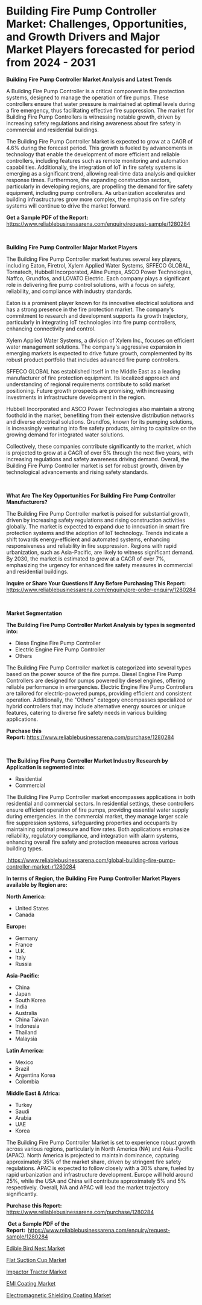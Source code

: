 <p><h1>Building Fire Pump Controller Market: Challenges, Opportunities, and Growth Drivers and Major Market Players forecasted for period from 2024 - 2031</h1></p><p><strong>Building Fire Pump Controller Market Analysis and Latest Trends</strong></p>
<p><p>A Building Fire Pump Controller is a critical component in fire protection systems, designed to manage the operation of fire pumps. These controllers ensure that water pressure is maintained at optimal levels during a fire emergency, thus facilitating effective fire suppression. The market for Building Fire Pump Controllers is witnessing notable growth, driven by increasing safety regulations and rising awareness about fire safety in commercial and residential buildings.</p><p>The Building Fire Pump Controller Market is expected to grow at a CAGR of 4.6% during the forecast period. This growth is fueled by advancements in technology that enable the development of more efficient and reliable controllers, including features such as remote monitoring and automation capabilities. Additionally, the integration of IoT in fire safety systems is emerging as a significant trend, allowing real-time data analysis and quicker response times. Furthermore, the expanding construction sectors, particularly in developing regions, are propelling the demand for fire safety equipment, including pump controllers. As urbanization accelerates and building infrastructures grow more complex, the emphasis on fire safety systems will continue to drive the market forward.</p></p>
<p><strong>Get a Sample PDF of the Report:&nbsp;</strong> <a href="https://www.reliablebusinessarena.com/enquiry/request-sample/1280284?utm_campaign=1331&utm_medium=2&utm_source=Github&utm_content=ia&utm_term=29092024&utm_id=building-fire-pump-controller">https://www.reliablebusinessarena.com/enquiry/request-sample/1280284</a></p>
<p>&nbsp;</p>
<p><strong>Building Fire Pump Controller Major Market Players</strong></p>
<p><p>The Building Fire Pump Controller market features several key players, including Eaton, Firetrol, Xylem Applied Water Systems, SFFECO GLOBAL, Tornatech, Hubbell Incorporated, Aline Pumps, ASCO Power Technologies, Naffco, Grundfos, and LOVATO Electric. Each company plays a significant role in delivering fire pump control solutions, with a focus on safety, reliability, and compliance with industry standards.</p><p>Eaton is a prominent player known for its innovative electrical solutions and has a strong presence in the fire protection market. The company's commitment to research and development supports its growth trajectory, particularly in integrating IoT technologies into fire pump controllers, enhancing connectivity and control.</p><p>Xylem Applied Water Systems, a division of Xylem Inc., focuses on efficient water management solutions. The company's aggressive expansion in emerging markets is expected to drive future growth, complemented by its robust product portfolio that includes advanced fire pump controllers.</p><p>SFFECO GLOBAL has established itself in the Middle East as a leading manufacturer of fire protection equipment. Its localized approach and understanding of regional requirements contribute to solid market positioning. Future growth prospects are promising, with increasing investments in infrastructure development in the region.</p><p>Hubbell Incorporated and ASCO Power Technologies also maintain a strong foothold in the market, benefiting from their extensive distribution networks and diverse electrical solutions. Grundfos, known for its pumping solutions, is increasingly venturing into fire safety products, aiming to capitalize on the growing demand for integrated water solutions.</p><p>Collectively, these companies contribute significantly to the market, which is projected to grow at a CAGR of over 5% through the next five years, with increasing regulations and safety awareness driving demand. Overall, the Building Fire Pump Controller market is set for robust growth, driven by technological advancements and rising safety standards.</p></p>
<p>&nbsp;</p>
<p><strong>What Are The Key Opportunities For Building Fire Pump Controller Manufacturers?</strong></p>
<p><p>The Building Fire Pump Controller market is poised for substantial growth, driven by increasing safety regulations and rising construction activities globally. The market is expected to expand due to innovation in smart fire protection systems and the adoption of IoT technology. Trends indicate a shift towards energy-efficient and automated systems, enhancing responsiveness and reliability in fire suppression. Regions with rapid urbanization, such as Asia-Pacific, are likely to witness significant demand. By 2030, the market is estimated to grow at a CAGR of over 7%, emphasizing the urgency for enhanced fire safety measures in commercial and residential buildings.</p></p>
<p><strong>Inquire or Share Your Questions If Any Before Purchasing This Report:</strong> <a href="https://www.reliablebusinessarena.com/enquiry/pre-order-enquiry/1280284?utm_campaign=1331&utm_medium=2&utm_source=Github&utm_content=ia&utm_term=29092024&utm_id=building-fire-pump-controller">https://www.reliablebusinessarena.com/enquiry/pre-order-enquiry/1280284</a></p>
<p>&nbsp;</p>
<p><strong>Market Segmentation</strong></p>
<p><strong>The Building Fire Pump Controller Market Analysis by types is segmented into:</strong></p>
<p><ul><li>Diese Engine Fire Pump Controller</li><li>Electric Engine Fire Pump Controller</li><li>Others</li></ul></p>
<p><p>The Building Fire Pump Controller market is categorized into several types based on the power source of the fire pumps. Diesel Engine Fire Pump Controllers are designed for pumps powered by diesel engines, offering reliable performance in emergencies. Electric Engine Fire Pump Controllers are tailored for electric-powered pumps, providing efficient and consistent operation. Additionally, the "Others" category encompasses specialized or hybrid controllers that may include alternative energy sources or unique features, catering to diverse fire safety needs in various building applications.</p></p>
<p><strong>Purchase this Report:&nbsp;</strong><a href="https://www.reliablebusinessarena.com/purchase/1280284?utm_campaign=1331&utm_medium=2&utm_source=Github&utm_content=ia&utm_term=29092024&utm_id=building-fire-pump-controller">https://www.reliablebusinessarena.com/purchase/1280284</a></p>
<p>&nbsp;</p>
<p><strong>The Building Fire Pump Controller Market Industry Research by Application is segmented into:</strong></p>
<p><ul><li>Residential</li><li>Commercial</li></ul></p>
<p><p>The Building Fire Pump Controller market encompasses applications in both residential and commercial sectors. In residential settings, these controllers ensure efficient operation of fire pumps, providing essential water supply during emergencies. In the commercial market, they manage larger scale fire suppression systems, safeguarding properties and occupants by maintaining optimal pressure and flow rates. Both applications emphasize reliability, regulatory compliance, and integration with alarm systems, enhancing overall fire safety and protection measures across various building types.</p></p>
<p><a href="https://www.reliablebusinessarena.com/global-building-fire-pump-controller-market-r1280284?utm_campaign=1331&utm_medium=2&utm_source=Github&utm_content=ia&utm_term=29092024&utm_id=building-fire-pump-controller">&nbsp;https://www.reliablebusinessarena.com/global-building-fire-pump-controller-market-r1280284</a></p>
<p><strong>In terms of Region, the Building Fire Pump Controller Market Players available by Region are:</strong></p>
<p>
    <p> <strong> North America: </strong>
        <ul>
            <li>United States</li>
            <li>Canada</li>
        </ul>
        </p> 
    <p> <strong> Europe: </strong>
        <ul>
            <li>Germany</li>
            <li>France</li>
            <li>U.K.</li>
            <li>Italy</li>
            <li>Russia</li>
        </ul>
        </p> 
    <p> <strong> Asia-Pacific: </strong>
        <ul>
            <li>China</li>
            <li>Japan</li>
            <li>South Korea</li>
            <li>India</li>
            <li>Australia</li>
            <li>China Taiwan</li>
            <li>Indonesia</li>
            <li>Thailand</li>
            <li>Malaysia</li>
        </ul>
        </p> 
    <p> <strong> Latin America: </strong>
        <ul>
            <li>Mexico</li>
            <li>Brazil</li>
            <li>Argentina Korea</li>
            <li>Colombia</li>
        </ul>
        </p> 
    <p> <strong> Middle East & Africa: </strong>
        <ul>
            <li>Turkey</li>
            <li>Saudi</li>
            <li>Arabia</li>
            <li>UAE</li>
            <li>Korea</li>
        </ul>
    </p>
    </p>
<p><p>The Building Fire Pump Controller Market is set to experience robust growth across various regions, particularly in North America (NA) and Asia-Pacific (APAC). North America is projected to maintain dominance, capturing approximately 35% of the market share, driven by stringent fire safety regulations. APAC is expected to follow closely with a 30% share, fueled by rapid urbanization and infrastructure development. Europe will hold around 25%, while the USA and China will contribute approximately 5% and 5% respectively. Overall, NA and APAC will lead the market trajectory significantly.</p></p>
<p><strong>Purchase this Report: </strong><a href="https://www.reliablebusinessarena.com/purchase/1280284?utm_campaign=1331&utm_medium=2&utm_source=Github&utm_content=ia&utm_term=29092024&utm_id=building-fire-pump-controller">https://www.reliablebusinessarena.com/purchase/1280284</a></p>
<p>&nbsp;<strong>Get a Sample PDF of the Report:&nbsp;&nbsp;</strong><a href="https://www.reliablebusinessarena.com/enquiry/request-sample/1280284?utm_campaign=1331&utm_medium=2&utm_source=Github&utm_content=ia&utm_term=29092024&utm_id=building-fire-pump-controller">https://www.reliablebusinessarena.com/enquiry/request-sample/1280284</a></p>
<p><strong></strong></p>
<p><p><a href="https://www.linkedin.com/pulse/global-edible-bird-nest-market-trends-innovations-forward-looking-3ffmc?utm_campaign=1331&utm_medium=2&utm_source=Github&utm_content=ia&utm_term=29092024&utm_id=building-fire-pump-controller">Edible Bird Nest Market</a></p><p><a href="https://www.linkedin.com/pulse/emerging-market-trends-regional-analysis-flat-suction-cup-ibvte?utm_campaign=1331&utm_medium=2&utm_source=Github&utm_content=ia&utm_term=29092024&utm_id=building-fire-pump-controller">Flat Suction Cup Market</a></p><p><a href="https://github.com/joannesouthgate/Market-Research-Report-List-5/blob/main/impactor-tractor-market.md?utm_campaign=1331&utm_medium=2&utm_source=Github&utm_content=ia&utm_term=29092024&utm_id=building-fire-pump-controller">Impactor Tractor Market</a></p><p><a href="https://issuu.com/reportprime-2/docs/emi-coating-market-size-2030.pptx_420d0e44ee0f7e?utm_campaign=1331&utm_medium=2&utm_source=Github&utm_content=ia&utm_term=29092024&utm_id=building-fire-pump-controller">EMI Coating Market</a></p><p><a href="https://issuu.com/reportprime-2/docs/electromagnetic-shielding-coating-m_a64e506bc8e925?utm_campaign=1331&utm_medium=2&utm_source=Github&utm_content=ia&utm_term=29092024&utm_id=building-fire-pump-controller">Electromagnetic Shielding Coating Market</a></p></p>